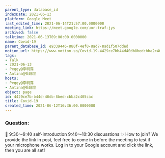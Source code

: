 ```yaml
---
parent_type: database_id
indexDate: 2021-06-13
platform: Google Meet
last_edited_time: 2021-06-14T21:57:00.0000000
meeting_link: https://meet.google.com/uor-traf-jys
archived: false
talktime: 2021-06-13T09:00:00.0000000
name: Covid-19
parent_database_id: e9339446-880f-4ef0-8ad7-8ad1f507dded
notion_url: https://www.notion.so/Covid-19-4429ce7bb44d40db8bedcbba2c405cac
tags:
- Talk
- 2021-06-13
- Peggy@李明霈
- Antina@張庭瑄
hosts:
- Peggy@李明霈
- Antina@張庭瑄
object: page
id: 4429ce7b-b44d-40db-8bed-cbba2c405cac
title: Covid-19
created_time: 2021-06-12T16:36:00.0000000
---
```


### Question:


   
   
   
   
   
📅
9:30～9:40 self-introduction
9:40～10:30 discusstions
✨
How to join?
We provide the link in post, feel free to come in before the meeting to test if your microphone works. Log in to your Google account and click the link, then you are all set!

